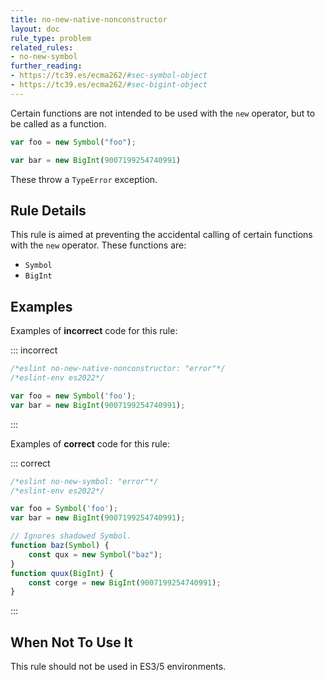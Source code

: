 ```yaml
---
title: no-new-native-nonconstructor
layout: doc
rule_type: problem
related_rules:
- no-new-symbol
further_reading:
- https://tc39.es/ecma262/#sec-symbol-object
- https://tc39.es/ecma262/#sec-bigint-object
---
```




Certain functions are not intended to be used with the `new` operator, but to be called as a function.

```js
var foo = new Symbol("foo");
```

```js
var bar = new BigInt(9007199254740991)
```

These throw a `TypeError` exception.

## Rule Details

This rule is aimed at preventing the accidental calling of certain functions with the `new` operator. These functions are:

* `Symbol`
* `BigInt`

## Examples

Examples of **incorrect** code for this rule:

::: incorrect

```js
/*eslint no-new-native-nonconstructor: "error"*/
/*eslint-env es2022*/

var foo = new Symbol('foo');
var bar = new BigInt(9007199254740991);
```

:::

Examples of **correct** code for this rule:

::: correct

```js
/*eslint no-new-symbol: "error"*/
/*eslint-env es2022*/

var foo = Symbol('foo');
var bar = new BigInt(9007199254740991);

// Ignores shadowed Symbol.
function baz(Symbol) {
    const qux = new Symbol("baz");
}
function quux(BigInt) {
    const corge = new BigInt(9007199254740991);
}

```

:::

## When Not To Use It

This rule should not be used in ES3/5 environments.
